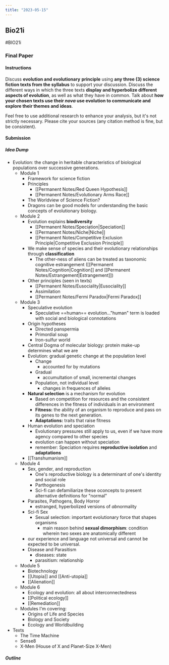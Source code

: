 ```yaml
---
title: "2023-05-15"
---
```

## Bio21i
#BIO21i 
### Final Paper
#### Instructions
Discuss **evolution and evolutionary** **principle** using **any three (3) science fiction texts from the syllabus** to support your discussion. Discuss the different ways in which the three texts **display and hyperbolize different aspects of evolution**, as well as what they have in common. Talk about **how your chosen texts use their _nova_ use evolution to communicate and explore their themes and ideas**.

Feel free to use additional research to enhance your analysis, but it's not strictly necessary. Please cite your sources (any citation method is fine, but be consistent).

#### Submission
##### Idea Dump
- Evolution: the change in heritable characteristics of biological populations over successive generations.
	- Module 1
		- Framework for science fiction
		- Principles
			- [[Permanent Notes/Red Queen Hypothesis]]
			- [[Permanent Notes/Evolutionary Arms Race]]
		- The Worldview of Science Fiction?
		- Dragons can be good models for understanding the basic concepts of evolutionary biology.
	- Module 2
		- Evolution explains **biodiversity**
			- [[Permanent Notes/Speciation|Speciation]]
			- [[Permanent Notes/Niche|Niche]]
			- [[Permanent Notes/Competitive Exclusion Principle|Competitive Exclusion Principle]]
		- We make sense of species and their evolutionary relationships through **classification**
			- The other-ness of aliens can be treated as taxonomic cognitive estrangement ([[Permanent Notes/Cognition|Cognition]] and [[Permanent Notes/Estrangement|Estrangement]])
		- Other principles (seen in texts)
			- [[Permanent Notes/Eusociality|Eusociality]]
			- Assimilation
			- [[Permanent Notes/Fermi Paradox|Fermi Paradox]]
	- Module 3
		- Speculative evolution
			- Speculative ==human== evolution..."human" term is loaded with social and biological connotations
		- Origin hypotheses
			- Directed panspermia
			- Primordial soup
			- Iron-sulfur world
		- Central Dogma of molecular biology: protein make-up determines what we are
		- Evolution: gradual genetic change at the population level
			- Change
				- accounted for by mutations
			- Gradual
				- accumultation of small, incremental changes
			- Population, not individual level
				- changes in frequences of alleles
		- **Natural selection** is a mechanism for evolution
			- Based on competition for resources and the consistent differences in the fitness of individuals in an environment
			- **Fitness:** the ability of an organism to reproduce and pass on its genes to the next generation.
			- **Adaptations:** traits that raise fitness
		- Human evolution and speciation
			- Evolutionary pressures still apply to us, even if we have more agency compared to other species
			- evolution can happen without speciation
			- remember: Speciation requires **reproductive isolation** and **adaptations**
		- [[Transhumanism]]
	- Module 4
		- Sex, gender, and reproduction
			- One's reproductive biology is a determinant of one's identity and social role
			- Parthogenesis
			- Sci-fi can defamiliarize these oconcepts to present alternative definitions for "normal"
		- Parasites, Pathogens, Body Horror
			- estranged, hyperbolized versions of *ab*normality
		- Sci-fi Sex
			- Sexual selection: important evolutionary force that shapes organisms
				- main reason behind **sexual dimorphism**: condition wherein two sexes are anatomically different
		- our experience and language not universal and cannot be expected to be universal.
		- Disease and Parasitism
			- diseases: state
			- parasitism: relationship
	- Module 5
		- Biotechnology
		- [[Utopia]] and [[Anti-utopia]]
		- [[Alienation]]
	- Module 6
		- Ecology and evolution: all about interconnectedness
		- [[Political ecology]]
		- [[Remediation]]
	- Modules I'm covering:
		- Origins of Life and Species
		- Biology and Society
		- Ecology and Worldbuilding
- Texts
	- The Time Machine 
	- Sense8
	- X-Men (House of X and Planet-Size X-Men)

##### Outline